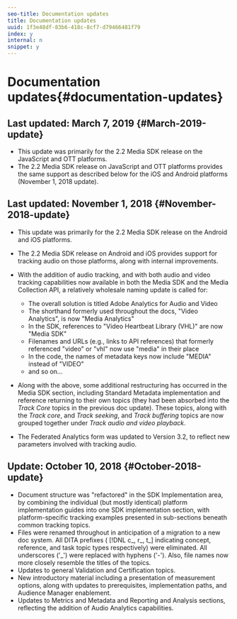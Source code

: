 ```yaml
---
seo-title: Documentation updates
title: Documentation updates
uuid: 1f3e48df-83b6-418c-8cf7-d79466481f79
index: y
internal: n
snippet: y
---
```


# Documentation updates{#documentation-updates}

## Last updated: March 7, 2019 {#March-2019-update}

* This update was primarily for the 2.2 Media SDK release on the JavaScript and OTT platforms. 
* The 2.2 Media SDK release on JavaScript and OTT platforms provides the same support as 
  described below for the iOS and Android platforms (November 1, 2018 update).

## Last updated: November 1, 2018 {#November-2018-update}

* This update was primarily for the 2.2 Media SDK release on the Android and iOS platforms. 
* The 2.2 Media SDK release on Android and iOS provides support for tracking audio on those 
  platforms, along with internal improvements.
* With the addition of audio tracking, and with both audio and video tracking capabilities 
  now available in both the Media SDK and the Media Collection API, a relatively wholesale 
  naming update is called for:

    * The overall solution is titled Adobe Analytics for Audio and Video
    * The shorthand formerly used throughout the docs, "Video Analytics", is now "Media Analytics"
    * In the SDK, references to "Video Heartbeat Library (VHL)" are now "Media SDK"
    * Filenames and URLs (e.g., links to API references) that formerly referenced "video" or "vhl" now use "media" in their place
    * In the code, the names of metadata keys now include "MEDIA" instead of "VIDEO"
    * and so on...

* Along with the above, some additional restructuring has occurred in the Media SDK section, including Standard Metadata implementation and reference returning to their own topics (they had been absorbed into the *Track Core* topics in the previous doc update). These topics, along with the *Track core*, and *Track seeking*, and *Track buffering* topics are now grouped together under *Track audio and video playback*.

* The Federated Analytics form was updated to Version 3.2, to reflect new parameters involved with tracking audio.

## Update: October 10, 2018 {#October-2018-update}

* Document structure was "refactored" in the SDK Implementation area, by combining the individual (but mostly identical) platform implementation guides into one SDK implementation section, with platform-specific tracking examples presented in sub-sections beneath common tracking topics. 
* Files were renamed throughout in anticipation of a migration to a new doc system. All DITA prefixes ( [!DNL c_, r_, t_] indicating concept, reference, and task topic types respectively) were eliminated. All underscores ('_') were replaced with hyphens ('-'). Also, file names now more closely resemble the titles of the topics.
* Updates to general Validation and Certification topics.
* New introductory material including a presentation of measurement options, along with updates to prerequisites, implementation paths, and Audience Manager enablement.
* Updates to Metrics and Metadata and Reporting and Analysis sections, reflecting the addition of Audio Analytics capabilities.

